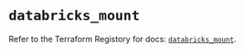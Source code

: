 # `databricks_mount`

Refer to the Terraform Registory for docs: [`databricks_mount`](https://registry.terraform.io/providers/databricks/databricks/1.27.0/docs/resources/mount).
